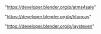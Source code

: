 "https://developer.blender.org/p/atms4sale"

"https://developer.blender.org/p/htuncay"

 
"https://developer.blender.org/p/jaysteven"


 

